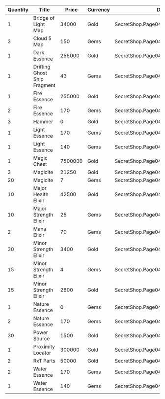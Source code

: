 | Quantity | Title | Price | Currency |  Dev Name |
| -------- | ----- | ----- | -------- |  -------- |
| 1 | Bridge of Light Map | 34000 | Gold | SecretShop.Page04.TreasureMap.24 |
| 3 | Cloud 5 Map | 150 | Gems | SecretShop.Page04.UnderworldTrader.77 |
| 1 | Dark Essence | 255000 | Gold | SecretShop.Page04.Shard.21 |
| 1 | Drifting Ghost Ship Fragment | 43 | Gems | SecretShop.Page04.TreasureMap.36 |
| 1 | Fire Essence | 255000 | Gold | SecretShop.Page04.Reagent.68 |
| 2 | Fire Essence | 170 | Gems | SecretShop.Page04.Reagent.83 |
| 3 | Hammer | 0 | Gold | SecretShop.Page04.Free.40 |
| 1 | Light Essence | 170 | Gems | SecretShop.Page04.Shard.28 |
| 1 | Light Essence | 140 | Gems | SecretShop.Page04.UnderworldTrader.66 |
| 1 | Magic Chest | 7500000 | Gold | SecretShop.Page04.CharShard.22 |
| 3 | Magicite | 21250 | Gold | SecretShop.Page04.Ore.05 |
| 20 | Magicite | 7 | Gems | SecretShop.Page04.UnderworldTrader.85 |
| 10 | Major Health Elixir | 42500 | Gold | SecretShop.Page04.Elixir.21 |
| 10 | Major Strength Elixir | 25 | Gems | SecretShop.Page04.Elixir.29 |
| 2 | Mana Elixir | 70 | Gems | SecretShop.Page04.UnderworldTrader.88 |
| 30 | Minor Strength Elixir | 3400 | Gold | SecretShop.Page04.Elixir.25 |
| 15 | Minor Strength Elixir | 4 | Gems | SecretShop.Page04.UnderworldTrader.90 |
| 15 | Minor Strength Elixir | 2800 | Gold | SecretShop.Page04.UnderworldTraderGold.15 |
| 1 | Nature Essence | 0 | Gems | SecretShop.Page04.Free.45 |
| 2 | Nature Essence | 170 | Gems | SecretShop.Page04.Reagent.87 |
| 30 | Power Source | 1500 | Gold | SecretShop.Page04.UnderworldTraderGold.11 |
| 1 | Proximity Locator | 300000 | Gold | SecretShop.Page04.Misc.21 |
| 2 | RxT Parts | 50000 | Gold | SecretShop.Page04.Misc.29 |
| 2 | Water Essence | 170 | Gems | SecretShop.Page04.Reagent.80 |
| 1 | Water Essence | 140 | Gems | SecretShop.Page04.UnderworldTrader.74 |
